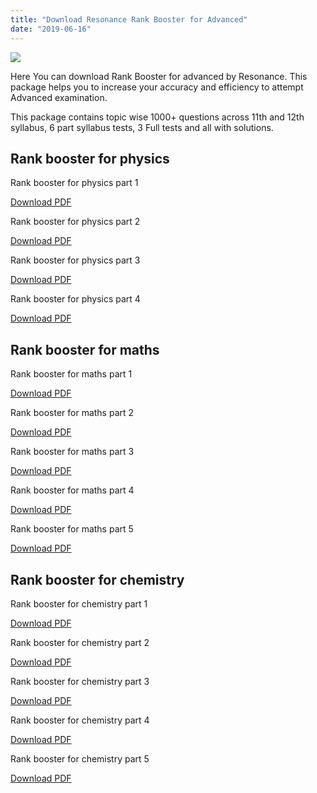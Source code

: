 ```yaml
---
title: "Download Resonance Rank Booster for Advanced"
date: "2019-06-16"
---
```


![](/images/Resonsnce-Rank-Booster-advanced.jpg)

Here You can download Rank Booster for advanced by Resonance. This package helps you to increase your accuracy and efficiency to attempt Advanced examination.

This package contains topic wise 1000+ questions across 11th and 12th syllabus, 6 part syllabus tests, 3 Full tests and all with solutions.

## Rank booster for physics

Rank booster for physics part 1

[Download PDF](https://drive.google.com/file/d/1wB3xvzbxM5wJk7682TsX4w92qGmp57EV/view)

Rank booster for physics part 2

[Download PDF](https://drive.google.com/file/d/17KBqa0vAK1E1DxWNKSXlj6Q7Nao8MIN3/view)

Rank booster for physics part 3

[Download PDF](https://drive.google.com/file/d/1hS10AvynzBIF5GHsrwFcbITC5Tc95Ibp/view)

Rank booster for physics part 4

[Download PDF](https://drive.google.com/file/d/141obxTRVx_oDG-p5P4jAqvFg4or1ScSD/view)

## Rank booster for maths

Rank booster for maths part 1

[Download PDF](https://drive.google.com/file/d/1_yp4z_HSNHMNfbaW87ExIXPoGyCKFvtO/view)

Rank booster for maths part 2

[Download PDF](https://drive.google.com/file/d/1fJtJ1jliA9tBaUwxQ4tm33kHz7M_sDXk/view)

Rank booster for maths part 3

[Download PDF](https://drive.google.com/file/d/1oUVIhHdCPERQAe6kojlDGVYSFW-DzVrU/view)

Rank booster for maths part 4

[Download PDF](https://drive.google.com/file/d/1N5fhqFR9ZQhWltPF9zF77km7ALmVPBg9/view)

Rank booster for maths part 5

[Download PDF](https://drive.google.com/file/d/1Otmt3pzJauU8eJNzgFyRAHE-Tgw8jVdz/view)

## Rank booster for chemistry

Rank booster for chemistry part 1

[Download PDF](https://drive.google.com/file/d/1QFUrRgYMUXD_11z8KnS6bmnJCMIR1sCW/view)

Rank booster for chemistry part 2

[Download PDF](https://drive.google.com/file/d/1bzBLXns8DxEnUU3maWjHDNOPKN2rUJPI/view)

Rank booster for chemistry part 3

[Download PDF](https://drive.google.com/file/d/1mQ0M3krjquLE1OcvhaN20RgBMTEHI3Mz/view)

Rank booster for chemistry part 4

[Download PDF](https://drive.google.com/file/d/1DXFpHJyoyTLLYbckWT1kD-tl_7lXjVPI/view)

Rank booster for chemistry part 5

[Download PDF](https://drive.google.com/file/d/1b3ifs7K9eVmbDDG5Or0lvSMJFHdl_vGL/view)
